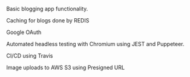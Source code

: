 Basic blogging app functionality.

Caching for blogs done by REDIS

Google OAuth

Automated headless testing with Chromium using JEST and Puppeteer.

CI/CD using Travis

Image uploads to AWS S3 using Presigned URL 
